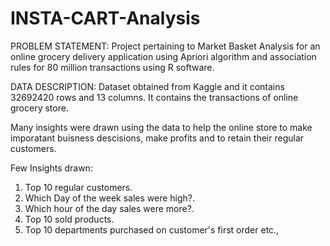 # INSTA-CART-Analysis
PROBLEM STATEMENT:
  Project pertaining to Market Basket Analysis for an online grocery delivery application using Apriori algorithm and association rules for 80 million transactions using R software.

DATA DESCRIPTION: 
  Dataset obtained from Kaggle and it contains 32692420 rows and 13 columns. It contains the transactions of online grocery store. 

Many insights were drawn using the data to help the online store to make imporatant buisness descisions, make profits and to retain their regular customers.

Few Insights drawn:
1) Top 10 regular customers.
2) Which Day of the week sales were high?.
3) Which hour of the day sales were more?.
4) Top 10 sold products.
5) Top 10 departments purchased on customer's first order etc.,
